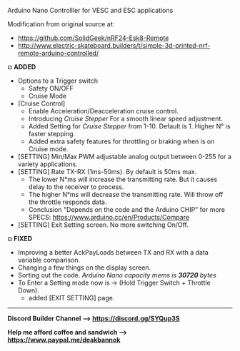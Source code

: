 Arduino Nano Controlller for VESC and ESC applications

Modification from original source at:
  - https://github.com/SolidGeek/nRF24-Esk8-Remote
  - http://www.electric-skateboard.builders/t/simple-3d-printed-nrf-remote-arduino-controlled/


**¤ ADDED**
  * Options to a Trigger switch
    - Safety ON/OFF
    - Cruise Mode
  * [Cruise Control]
      - Enable Acceleration/Deacceleration cruise control.
      - Introducing *Cruise Stepper* For a smooth linear speed adjustment.
      - Added Setting for *Cruise Stepper* from 1-10. Default is 1. Higher N° is faster stepping. 
      - Added extra safety features for throttling or braking when is on Cruise mode.
   * [SETTING] Min/Max PWM adjustable analog output between 0-255 for a variety applications.
   * [SETTING] Rate TX-RX (1ms-50ms). By default is 50ms max.
      - The lower N°ms will increase the transmitting rate. But it causes delay to the receiver to process.
      - The higher N°ms will decrease the transmitting rate. Will throw off the throttle responds data.
      - Conclusion "Depends on the code and the Arduino CHIP" for more SPECS: https://www.arduino.cc/en/Products/Compare
   * [SETTING] Exit Setting screen. No more switching On/Off.
      
**¤ FIXED**
  - Improving a better AckPayLoads between TX and RX with a data variable comparison.
  - Changing a few things on the display screen.
  - Sorting out the code. *Arduino Nano capacity mems is **30720** bytes*
  - To Enter a Setting mode now is -> (Hold Trigger Switch + Throttle Down).
    - added [EXIT SETTING] page.

-----------------------------------------------------------------------------
**Discord Builder Channel --> https://discord.gg/SYQup3S**

**Help me afford coffee and sandwich --> https://www.paypal.me/deakbannok**
